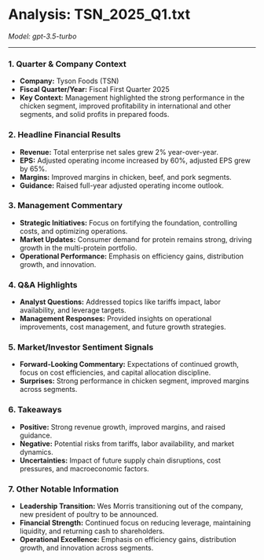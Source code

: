 # Analysis: TSN_2025_Q1.txt

*Model: gpt-3.5-turbo*

---

### 1. Quarter & Company Context
- **Company:** Tyson Foods (TSN)
- **Fiscal Quarter/Year:** Fiscal First Quarter 2025
- **Key Context:** Management highlighted the strong performance in the chicken segment, improved profitability in international and other segments, and solid profits in prepared foods.

### 2. Headline Financial Results
- **Revenue:** Total enterprise net sales grew 2% year-over-year.
- **EPS:** Adjusted operating income increased by 60%, adjusted EPS grew by 65%.
- **Margins:** Improved margins in chicken, beef, and pork segments.
- **Guidance:** Raised full-year adjusted operating income outlook.

### 3. Management Commentary
- **Strategic Initiatives:** Focus on fortifying the foundation, controlling costs, and optimizing operations.
- **Market Updates:** Consumer demand for protein remains strong, driving growth in the multi-protein portfolio.
- **Operational Performance:** Emphasis on efficiency gains, distribution growth, and innovation.

### 4. Q&A Highlights
- **Analyst Questions:** Addressed topics like tariffs impact, labor availability, and leverage targets.
- **Management Responses:** Provided insights on operational improvements, cost management, and future growth strategies.

### 5. Market/Investor Sentiment Signals
- **Forward-Looking Commentary:** Expectations of continued growth, focus on cost efficiencies, and capital allocation discipline.
- **Surprises:** Strong performance in chicken segment, improved margins across segments.

### 6. Takeaways
- **Positive:** Strong revenue growth, improved margins, and raised guidance.
- **Negative:** Potential risks from tariffs, labor availability, and market dynamics.
- **Uncertainties:** Impact of future supply chain disruptions, cost pressures, and macroeconomic factors.

### 7. Other Notable Information
- **Leadership Transition:** Wes Morris transitioning out of the company, new president of poultry to be announced.
- **Financial Strength:** Continued focus on reducing leverage, maintaining liquidity, and returning cash to shareholders.
- **Operational Excellence:** Emphasis on efficiency gains, distribution growth, and innovation across segments.